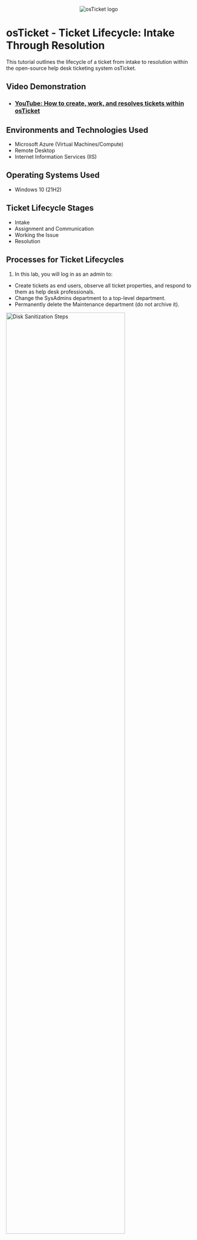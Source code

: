 <p align="center">
<img src="https://i.imgur.com/Clzj7Xs.png" alt="osTicket logo"/>
</p>

<h1>osTicket - Ticket Lifecycle: Intake Through Resolution</h1>
This tutorial outlines the lifecycle of a ticket from intake to resolution within the open-source help desk ticketing system osTicket.<br />


<h2>Video Demonstration</h2>

- ### [YouTube: How to create, work, and resolves tickets within osTicket](https://www.youtube.com)

<h2>Environments and Technologies Used</h2>

- Microsoft Azure (Virtual Machines/Compute)
- Remote Desktop
- Internet Information Services (IIS)

<h2>Operating Systems Used </h2>

- Windows 10</b> (21H2)

<h2>Ticket Lifecycle Stages</h2>

- Intake
- Assignment and Communication
- Working the Issue
- Resolution

<h2>Processes for Ticket Lifecycles</h2>


1) In this lab, you will log in as an admin to:

- Create tickets as end users, observe all ticket properties, and respond to them as help desk professionals.
- Change the SysAdmins department to a top-level department.
- Permanently delete the Maintenance department (do not archive it).

<p>
<img src="https://imgur.com/TTTFnAf.png" height="80%" width="80%" alt="Disk Sanitization Steps"/>
</p>
<p>
  <p>
<img src="https://imgur.com/LwZoxmT.png" height="80%" width="80%" alt="Disk Sanitization Steps"/>
</p>
<p>
2) As an end-user, create a ticket stating:
"The entire mobile and online banking system is down."
</p>
<br />

<p>
<img src="https://imgur.com/yftzorj.png" height="80%" width="80%" alt="Disk Sanitization Steps"/>
</p>
<p>
Lorem ipsum dolor sit amet, consectetur adipiscing elit, sed do eiusmod tempor incididunt ut labore et dolore magna aliqua. Ut enim ad minim veniam, quis nostrud exercitation ullamco laboris nisi ut aliquip ex ea commodo consequat. Duis aute irure dolor in reprehenderit in voluptate velit esse cillum dolore eu fugiat nulla pariatur.
</p>
<br />

<p>
<img src="https://i.imgur.com/DJmEXEB.png" height="80%" width="80%" alt="Disk Sanitization Steps"/>
</p>
<p>
Lorem ipsum dolor sit amet, consectetur adipiscing elit, sed do eiusmod tempor incididunt ut labore et dolore magna aliqua. Ut enim ad minim veniam, quis nostrud exercitation ullamco laboris nisi ut aliquip ex ea commodo consequat. Duis aute irure dolor in reprehenderit in voluptate velit esse cillum dolore eu fugiat nulla pariatur.
</p>
<br />
